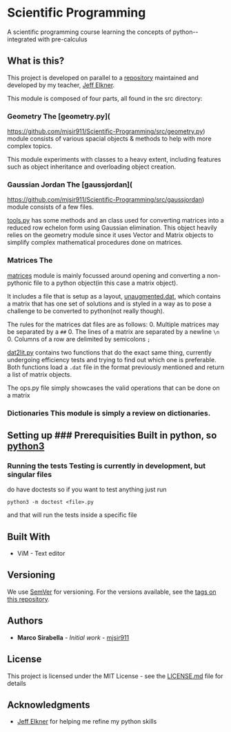 # Scientific Programming

A scientific programming course learning the concepts of python-- integrated
with pre-calculus 

## What is this?

This project is developed on parallel to a
[repository](https://github.com/jelkner/ScientificProgramming) maintained and
developed by my teacher, [Jeff Elkner](https://github.com/jelkner).

This module is composed of four parts, all found in the src directory:

### Geometry The [geometry.py](
https://github.com/mjsir911/Scientific-Programming/src/geometry.py) module
consists of various spacial objects & methods to help with more complex topics.

This module experiments with classes to a heavy extent, including features such
as object inheritance and overloading object creation.

### Gaussian Jordan The [gaussjordan](
https://github.com/mjsir911/Scientific-Programming/src/gaussjordan) module
consists of a few files.

[tools.py](
https://github.com/mjsir911/Scientific-Programming/src/gaussjordan/tools.py)
has some methods and an class used for converting matrices into a reduced row
echelon form using Gaussian elimination. This object heavily relies on the
geometry module since it uses Vector and Matrix objects to simplify complex
mathematical procedures done on matrices.

### Matrices The
[matrices](https://github.com/mjsir911/Scientific-Programming/src/matrices)
module is mainly focussed around opening and converting a non-pythonic file to
a python object(in this case a matrix object).

It includes a file that is setup as a layout, [unaugmented.dat](
https://github.com/mjsir911/Scientific-Programming/src/matrices/unaugmented.dat),
which contains a matrix that has one set of solutions and is styled in a way as
to
pose a challenge to be converted to python(not really though).

The rules for the matrices dat files are as follows:
0. Multiple matrices may be separated by a `##`
0. The lines of a matrix are separated by a newline `\n`
0. Columns of a row are delimited by semicolons `;`

[dat2lit.py](
https://github.com/mjsir911/Scientific-Programming/src/matrices/unaugmented.dat)
contains two functions that do the exact same thing, currently undergoing
efficiency tests and trying to find out which one is preferable. Both functions
load a `.dat` file in the format previously mentioned and return a list of
matrix objects.

The ops.py file simply showcases the valid operations that can be done on a
matrix

### Dictionaries This module is simply a review on dictionaries.

## Setting up ### Prerequisities Built in python, so [python3](www.python.org)

### Running the tests Testing is currently in development, but singular files
do have doctests so if you want to test anything just run

    python3 -m doctest <file>.py

and that will run the tests inside a specific file


## Built With

* ViM - Text editor

## Versioning

We use [SemVer](http://semver.org/) for versioning. For the versions available,
see the [tags on this
repository](https://github.com/mjsir911/Scientific-Programming/tags). 

## Authors

* **Marco Sirabella** - *Initial work* -
  [mjsir911](https://github.com/mjsir911)

## License

This project is licensed under the MIT License - see the
[LICENSE.md](LICENSE.md) file for details

## Acknowledgments

* [Jeff Elkner](https://github.com/jelkner) for helping me refine my python
  skills
